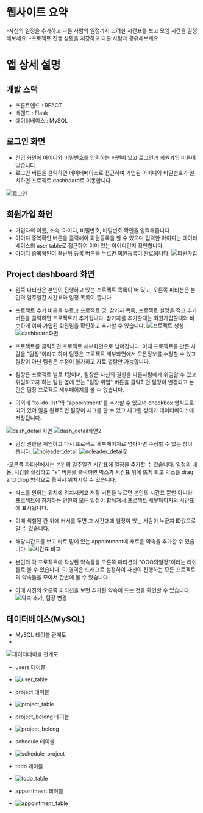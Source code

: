 웹사이트 요약
=
-자신의 일정을 추가하고 다른 사람의 일정까지 고려한 시간표를 보고 모임 시간을 결정해보세요.
-프로젝트 진행 상황을 저장하고 다른 사람과 공유해보세요

앱 상세 설명
=
개발 스택
-
- 프론트앤드 : REACT
- 백앤드 : Flask
- 데이터베이스 : MySQL

로그인 화면
- 
- 진입 화면에 아이디와 비밀번호를 입력하는 화면이 있고 로그인과 회원가입 버튼이 있습니다.
- 로그인 버튼을 클릭하면 데이터베이스로 접근하여 가입된 아이디와 비밀번호가 일치하면 프로젝트 dashboard로 이동합니다.

![로그인](https://github.com/franktome/week3_front/assets/154505487/1f5c18bd-d4c1-4e9a-9612-1fdfdf8650f2)

회원가입 화면
- 
- 가입자의 이름, 소속, 아이디, 비밀번호, 비밀번호 확인을 입력해줍니다.
- 아이디 중복확인 버튼을 클릭해야 회원등록을 할 수 있으며 입력한 아이디는 데이터베이스의 user table로 접근하여 이미 있는 아이디인지 확인합니다.
- 아이디 중복확인이 끝난뒤 등록 버튼을 누르면 회원등록이 완료됩니다.
![회원가입](https://github.com/franktome/week3_front/assets/154505487/03f04dd6-6378-4cde-b176-76e6dcca17c9)


Project dashboard 화면
- 
- 왼쪽 파티션은 본인이 진행하고 있는 프로젝트 목록이 떠 있고, 오른쪽 파티션은 본인의 일주일간 시간표와 일정 목록이 뜹니다.
- 프로젝트 추가 버튼을 누르고 프로젝트 명, 참가자 목록, 프로젝트 설명을 적고 추가 버튼을 클릭하면 프로젝트가 추가됩니다. 참가자를 추가할때는 회원가입할때와 비슷하게 이미 가입된 회원임을 확인하고 추가할 수 있습니다.
![프로젝트 생성](https://github.com/franktome/week3_front/assets/154505487/a1fe018c-c443-41d4-bd4f-e69d50fe255f)
![dashboard화면](https://github.com/franktome/week3_front/assets/154505487/4ae5ff22-9b68-42f2-aa28-be3713bf1072)


- 프로젝트를 클릭하면 프로젝트 세부화면으로 넘어갑니다. 이때 프로젝트를 만든 사람을 "팀장"이라고 하며 팀장은 프로젝트 세부화면에서 모든정보를 수정할 수 있고 팀장이 아닌 팀원은 수정이 불가하고 자료 열람만 가능합니다.
- 팀장은 프로젝트 별로 1명이며, 팀장은 자신의 권한을 다른사람에게 위임할 수 있고 위임하고자 하는 팀원 옆에 있는 "팀장 위임" 버튼을 클릭하면 팀장이 변경되고 본인은 팀장 프로젝트 세부페이지를 볼 수 없습니다.
- 이외에 "to-do-list"와 "appointment"를 추가할 수 있으며 checkbox 형식으로 되어 있어 일을 완료하면 팀장이 체크를 할 수 있고 체크된 상태가 데이터베이스에 저장됩니다.

![dash_detail 화면](https://github.com/franktome/week3_front/assets/154505487/52fa9c3d-34e1-47e7-9556-49e9c76e6cf2)
![dash_detail화면2](https://github.com/franktome/week3_front/assets/154505487/39c046f6-1192-45b0-932c-e70059c4022a)

- 팀장 권한을 위임하고 다시 프로젝트 세부페이지로 넘아가면 수정할 수 없는 창이 뜹니다.
![noleader_detail](https://github.com/franktome/week3_front/assets/154505487/b122751b-234b-43b8-9131-03b277e70925)
![noleader_detail2](https://github.com/franktome/week3_front/assets/154505487/80bfb305-d8aa-4772-998b-40de5b1d9fe7)

-오른쪽 파티션에서는 본인의 일주일간 시간표에 일정을 추가할 수 있습니다. 일정의 내용, 시간을 설정하고 "+" 버튼을 클릭하면 박스가 시간표 위에 뜨게 되고 박스를 drag and drop 방식으로 옯겨서 위치시킬 수 있습니다.
- 박스를 원하는 위치에 위치시키고 저장 버튼을 누르면 본인의 시간표 뿐만 아니라 프로젝트에 참가하는 인원의 모든 일정이 합쳐져서 프로젝트 세부페이지의 시간표에 표시됩니다.
- 이때 색칠된 칸 위에 커서를 두면 그 시간대에 일정이 있는 사람이 누군지 ID값으로 알 수 있습니다.
- 해당시간표를 보고 바로 밑에 있는 appointment에 새로운 약속을 추가할 수 있습니다.
![시간표 비교](https://github.com/franktome/week3_front/assets/154505487/e9a4981b-34bf-4a36-b6ef-1e2642e54c1b)


- 본인의 각 프로젝트에 작성된 약속들을 오른쪽 파티션의 "OOO의일정"이라는 타이틀로 볼 수 있습니다. 이 영역은 드래그로 설정하여 자신이 진행하는 모든 프로젝트의 약속들을 모아서 한번에 볼 수 있습니다.
- 아래 사진의 오른쪽 파티션을 보면 추가된 약속이 뜨는 것을 확인할 수 있습니다.
![약속 추가, 팀장 변경](https://github.com/franktome/week3_front/assets/154505487/ac17b511-4352-46dd-88a4-a98f2d62bdea)





## 데이터베이스(MySQL)
- MySQL 테이블 관계도
- 
![데이터테이블 관계도](https://github.com/franktome/week3_front/assets/154505487/5287caeb-caf7-47b8-9f9b-c5fad7ee24ca)

- users 테이블
- 
  ![user_table](https://github.com/franktome/week3_front/assets/154505487/a1de6d4b-5aeb-428d-970d-a427cd338ec2)

- project 테이블
- 
  ![project_table](https://github.com/franktome/week3_front/assets/154505487/e1ee1e0e-52dd-401e-b65b-3e9ccc2912cb)

- project_belong 테이블
- 
  ![project_belong](https://github.com/franktome/week3_front/assets/154505487/5827ca93-6c61-44de-87a6-eb0c5cff0afe)

- schedule 테이블
- 
  ![schedule_project](https://github.com/franktome/week3_front/assets/154505487/23c3439e-777a-41c0-9103-f9325d2179fe)

- todo 테이블
- 
  ![todo_table](https://github.com/franktome/week3_front/assets/154505487/c040c6e6-99e4-40af-8078-e70d04e87004)

- appointment 테이블
- 
  ![appointment_table](https://github.com/franktome/week3_front/assets/154505487/96d45152-6eda-42e1-8c7c-74bfa2004f93)

        





  
